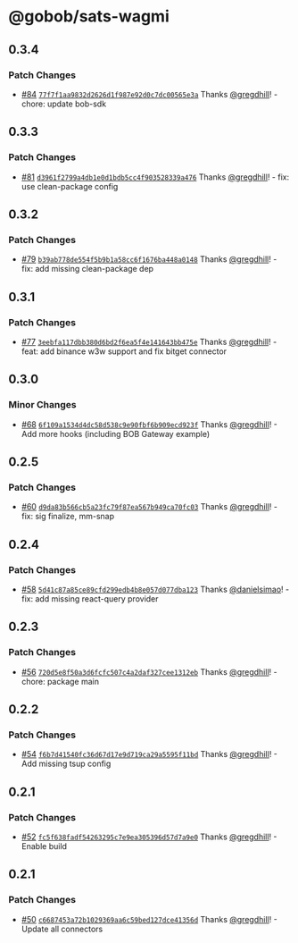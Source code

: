 # @gobob/sats-wagmi

## 0.3.4

### Patch Changes

- [#84](https://github.com/bob-collective/sats-wagmi/pull/84) [`77f7f1aa9832d2626d1f987e92d0c7dc00565e3a`](https://github.com/bob-collective/sats-wagmi/commit/77f7f1aa9832d2626d1f987e92d0c7dc00565e3a) Thanks [@gregdhill](https://github.com/gregdhill)! - chore: update bob-sdk

## 0.3.3

### Patch Changes

- [#81](https://github.com/bob-collective/sats-wagmi/pull/81) [`d3961f2799a4db1e0d1bdb5cc4f903528339a476`](https://github.com/bob-collective/sats-wagmi/commit/d3961f2799a4db1e0d1bdb5cc4f903528339a476) Thanks [@gregdhill](https://github.com/gregdhill)! - fix: use clean-package config

## 0.3.2

### Patch Changes

- [#79](https://github.com/bob-collective/sats-wagmi/pull/79) [`b39ab778de554f5b9b1a58cc6f1676ba448a0148`](https://github.com/bob-collective/sats-wagmi/commit/b39ab778de554f5b9b1a58cc6f1676ba448a0148) Thanks [@gregdhill](https://github.com/gregdhill)! - fix: add missing clean-package dep

## 0.3.1

### Patch Changes

- [#77](https://github.com/bob-collective/sats-wagmi/pull/77) [`3eebfa117dbb380d6bd2f6ea5f4e141643bb475e`](https://github.com/bob-collective/sats-wagmi/commit/3eebfa117dbb380d6bd2f6ea5f4e141643bb475e) Thanks [@gregdhill](https://github.com/gregdhill)! - feat: add binance w3w support and fix bitget connector

## 0.3.0

### Minor Changes

- [#68](https://github.com/bob-collective/sats-wagmi/pull/68) [`6f109a1534d4dc58d538c9e90fbf6b909ecd923f`](https://github.com/bob-collective/sats-wagmi/commit/6f109a1534d4dc58d538c9e90fbf6b909ecd923f) Thanks [@gregdhill](https://github.com/gregdhill)! - Add more hooks (including BOB Gateway example)

## 0.2.5

### Patch Changes

- [#60](https://github.com/bob-collective/sats-wagmi/pull/60) [`d9da83b566cb5a23fc79f87ea567b949ca70fc03`](https://github.com/bob-collective/sats-wagmi/commit/d9da83b566cb5a23fc79f87ea567b949ca70fc03) Thanks [@gregdhill](https://github.com/gregdhill)! - fix: sig finalize, mm-snap

## 0.2.4

### Patch Changes

- [#58](https://github.com/bob-collective/sats-wagmi/pull/58) [`5d41c87a85ce89cfd299edb4b8e057d077dba123`](https://github.com/bob-collective/sats-wagmi/commit/5d41c87a85ce89cfd299edb4b8e057d077dba123) Thanks [@danielsimao](https://github.com/danielsimao)! - fix: add missing react-query provider

## 0.2.3

### Patch Changes

- [#56](https://github.com/bob-collective/sats-wagmi/pull/56) [`720d5e8f50a3d6fcfc507c4a2daf327cee1312eb`](https://github.com/bob-collective/sats-wagmi/commit/720d5e8f50a3d6fcfc507c4a2daf327cee1312eb) Thanks [@gregdhill](https://github.com/gregdhill)! - chore: package main

## 0.2.2

### Patch Changes

- [#54](https://github.com/bob-collective/sats-wagmi/pull/54) [`f6b7d41540fc36d67d17e9d719ca29a5595f11bd`](https://github.com/bob-collective/sats-wagmi/commit/f6b7d41540fc36d67d17e9d719ca29a5595f11bd) Thanks [@gregdhill](https://github.com/gregdhill)! - Add missing tsup config

## 0.2.1

### Patch Changes

- [#52](https://github.com/bob-collective/sats-wagmi/pull/52) [`fc5f638fadf54263295c7e9ea305396d57d7a9e0`](https://github.com/bob-collective/sats-wagmi/commit/fc5f638fadf54263295c7e9ea305396d57d7a9e0) Thanks [@gregdhill](https://github.com/gregdhill)! - Enable build

## 0.2.1

### Patch Changes

- [#50](https://github.com/bob-collective/sats-wagmi/pull/50) [`c6687453a72b1029369aa6c59bed127dce41356d`](https://github.com/bob-collective/sats-wagmi/commit/c6687453a72b1029369aa6c59bed127dce41356d) Thanks [@gregdhill](https://github.com/gregdhill)! - Update all connectors
